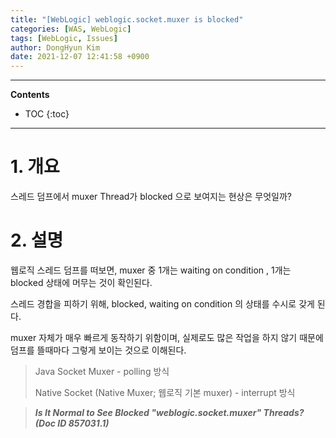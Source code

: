 ```yaml
---
title: "[WebLogic] weblogic.socket.muxer is blocked"
categories: [WAS, WebLogic]
tags: [WebLogic, Issues]
author: DongHyun Kim
date: 2021-12-07 12:41:58 +0900
---
```


---
**Contents**

* TOC
{:toc}
---

# 1. 개요

스레드 덤프에서 muxer Thread가 blocked 으로 보여지는 현상은 무엇일까?

# 2. 설명

웹로직 스레드 덤프를 떠보면, muxer 중 1개는 waiting on condition , 1개는 blocked 상태에 머무는 것이 확인된다.



스레드 경합을 피하기 위해, blocked, waiting on condition 의 상태를 수시로 갖게 된다.

muxer 자체가 매우 빠르게 동작하기 위함이며, 실제로도 많은 작업을 하지 않기 때문에 덤프를 뜰때마다 그렇게 보이는 것으로 이해된다.



> Java Socket Muxer - polling 방식
>
> Native Socket (Native Muxer; 웹로직 기본 muxer) - interrupt 방식

>  _**Is It Normal to See Blocked "weblogic.socket.muxer" Threads? (Doc ID 857031.1)**_
